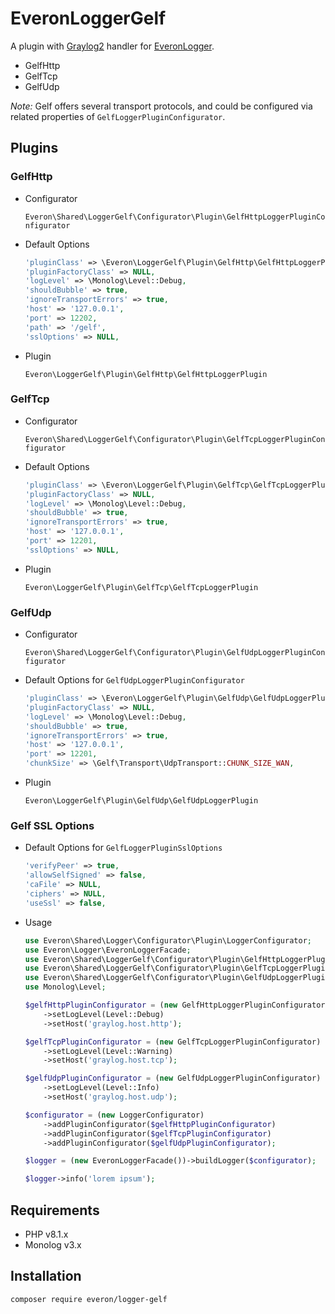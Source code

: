 # EveronLoggerGelf

A plugin with [Graylog2](https://github.com/bzikarsky/gelf-php) handler
for [EveronLogger](https://github.com/oliwierptak/everon-logger).

- GelfHttp
- GelfTcp
- GelfUdp

_Note:_ Gelf offers several transport protocols, and could be configured via related properties
of `GelfLoggerPluginConfigurator`.

## Plugins

### GelfHttp

- Configurator

  `Everon\Shared\LoggerGelf\Configurator\Plugin\GelfHttpLoggerPluginConfigurator`

- Default Options

    ```php
    'pluginClass' => \Everon\LoggerGelf\Plugin\GelfHttp\GelfHttpLoggerPlugin::class,
    'pluginFactoryClass' => NULL,
    'logLevel' => \Monolog\Level::Debug,
    'shouldBubble' => true,
    'ignoreTransportErrors' => true,
    'host' => '127.0.0.1',
    'port' => 12202,
    'path' => '/gelf',
    'sslOptions' => NULL,
    ```

- Plugin

  `Everon\LoggerGelf\Plugin\GelfHttp\GelfHttpLoggerPlugin`

### GelfTcp

- Configurator

  `Everon\Shared\LoggerGelf\Configurator\Plugin\GelfTcpLoggerPluginConfigurator`

- Default Options

    ```php
    'pluginClass' => \Everon\LoggerGelf\Plugin\GelfTcp\GelfTcpLoggerPlugin::class,
    'pluginFactoryClass' => NULL,
    'logLevel' => \Monolog\Level::Debug,
    'shouldBubble' => true,
    'ignoreTransportErrors' => true,
    'host' => '127.0.0.1',
    'port' => 12201,
    'sslOptions' => NULL,
    ```

- Plugin

  `Everon\LoggerGelf\Plugin\GelfTcp\GelfTcpLoggerPlugin`

### GelfUdp

- Configurator

  `Everon\Shared\LoggerGelf\Configurator\Plugin\GelfUdpLoggerPluginConfigurator`

- Default Options for `GelfUdpLoggerPluginConfigurator`

    ```php
    'pluginClass' => \Everon\LoggerGelf\Plugin\GelfUdp\GelfUdpLoggerPlugin::class,
    'pluginFactoryClass' => NULL,
    'logLevel' => \Monolog\Level::Debug,
    'shouldBubble' => true,
    'ignoreTransportErrors' => true,
    'host' => '127.0.0.1',
    'port' => 12201,
    'chunkSize' => \Gelf\Transport\UdpTransport::CHUNK_SIZE_WAN,
    ```

- Plugin

  `Everon\LoggerGelf\Plugin\GelfUdp\GelfUdpLoggerPlugin`

### Gelf SSL Options

- Default Options for `GelfLoggerPluginSslOptions`

    ```php
    'verifyPeer' => true,
    'allowSelfSigned' => false,
    'caFile' => NULL,
    'ciphers' => NULL,
    'useSsl' => false,
    ```

- Usage

    ```php
    use Everon\Shared\Logger\Configurator\Plugin\LoggerConfigurator;
    use Everon\Logger\EveronLoggerFacade;
    use Everon\Shared\LoggerGelf\Configurator\Plugin\GelfHttpLoggerPluginConfigurator;
    use Everon\Shared\LoggerGelf\Configurator\Plugin\GelfTcpLoggerPluginConfigurator;
    use Everon\Shared\LoggerGelf\Configurator\Plugin\GelfUdpLoggerPluginConfigurator;
    use Monolog\Level;
  
    $gelfHttpPluginConfigurator = (new GelfHttpLoggerPluginConfigurator)
        ->setLogLevel(Level::Debug)
        ->setHost('graylog.host.http');
  
    $gelfTcpPluginConfigurator = (new GelfTcpLoggerPluginConfigurator)
        ->setLogLevel(Level::Warning)
        ->setHost('graylog.host.tcp');
  
    $gelfUdpPluginConfigurator = (new GelfUdpLoggerPluginConfigurator)
        ->setLogLevel(Level::Info)
        ->setHost('graylog.host.udp');
    
    $configurator = (new LoggerConfigurator)
        ->addPluginConfigurator($gelfHttpPluginConfigurator)
        ->addPluginConfigurator($gelfTcpPluginConfigurator)
        ->addPluginConfigurator($gelfUdpPluginConfigurator);
    
    $logger = (new EveronLoggerFacade())->buildLogger($configurator);
    
    $logger->info('lorem ipsum');
    ```

## Requirements

- PHP v8.1.x
- Monolog v3.x

## Installation

```
composer require everon/logger-gelf
```
